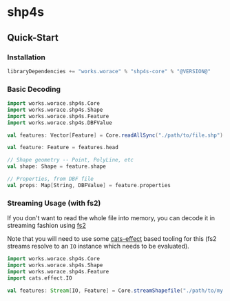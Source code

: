 # shp4s

## Quick-Start

### Installation

```scala
libraryDependencies += "works.worace" % "shp4s-core" % "@VERSION@"
```

### Basic Decoding

```scala
import works.worace.shp4s.Core
import works.worace.shp4s.Shape
import works.worace.shp4s.Feature
import works.worace.shp4s.DBFValue

val features: Vector[Feature] = Core.readAllSync("./path/to/file.shp")

val feature: Feature = features.head

// Shape geometry -- Point, PolyLine, etc
val shape: Shape = feature.shape

// Properties, from DBF file
val props: Map[String, DBFValue] = feature.properties
```

### Streaming Usage (with fs2)

If you don't want to read the whole file into memory, you can decode it in streaming fashion using [fs2](https://fs2.io/)

Note that you will need to use some [cats-effect](https://typelevel.org/cats-effect/) based tooling for this (fs2 streams resolve to an `IO` instance which needs to be evaluated).

```scala
import works.worace.shp4s.Core
import works.worace.shp4s.Shape
import works.worace.shp4s.Feature
import cats.effect.IO

val features: Stream[IO, Feature] = Core.streamShapefile("./path/to/my.shp")
```
